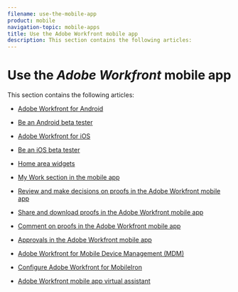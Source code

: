 ```yaml
---
filename: use-the-mobile-app
product: mobile
navigation-topic: mobile-apps
title: Use the Adobe Workfront mobile app
description: This section contains the following articles:
---
```


# Use the *Adobe Workfront* mobile app

This section contains the following articles:

* [Adobe Workfront for Android](../../../workfront-basics/mobile-apps/using-the-workfront-mobile-app/workfront-for-android.md) 
* [Be an Android beta tester](../../../workfront-basics/mobile-apps/using-the-workfront-mobile-app/android-beta-tester.md) 
* [Adobe Workfront for iOS](../../../workfront-basics/mobile-apps/using-the-workfront-mobile-app/workfront-for-ios.md) 
* [Be an iOS beta tester](../../../workfront-basics/mobile-apps/using-the-workfront-mobile-app/ios-beta-tester.md) 
* [Home area widgets](../../../workfront-basics/mobile-apps/using-the-workfront-mobile-app/home-area-widgets-mobile.md) 
* [My Work section in the mobile app](../../../workfront-basics/mobile-apps/using-the-workfront-mobile-app/my-work-section-mobile.md) 
* [Review and make decisions on proofs in the Adobe Workfront mobile app](../../../workfront-basics/mobile-apps/using-the-workfront-mobile-app/work-with-proofs-in-mobile-app.md) 
* [Share and download proofs in the Adobe Workfront mobile app](../../../workfront-basics/mobile-apps/using-the-workfront-mobile-app/share-proofs-mobile.md)

  <!--
  <li data-mc-conditions="QuicksilverOrClassic.Draft mode"><a href="../../../workfront-basics/mobile-apps/using-the-workfront-mobile-app/comment-on-proofs-mobile.md" class="MCXref xref" xrefformat="{para}">Comment on proofs in the Adobe Workfront mobile app</a> </li>
  -->

* [Comment on proofs in the Adobe Workfront mobile app](../../../workfront-basics/mobile-apps/using-the-workfront-mobile-app/comment-on-proofs-mobile.md) 
* [Approvals in the Adobe Workfront mobile app](../../../workfront-basics/mobile-apps/using-the-workfront-mobile-app/approvals-in-mobile-app.md) 
* [Adobe Workfront for Mobile Device Management (MDM)](../../../workfront-basics/mobile-apps/using-the-workfront-mobile-app/wf-mdm.md) 
* [Configure Adobe Workfront for MobileIron](../../../workfront-basics/mobile-apps/using-the-workfront-mobile-app/wf-mobileiron-configs.md) 
* [Adobe Workfront mobile app virtual assistant](../../../workfront-basics/mobile-apps/using-the-workfront-mobile-app/wf-mobile-virtual-assistant.md)

